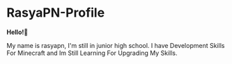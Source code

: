 # RasyaPN-Profile
**Hello!👋**

My name is rasyapn, I'm still in junior high school.
I have Development Skills For Minecraft and Im Still Learning For Upgrading My Skills.


